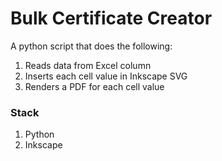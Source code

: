 # Bulk Certificate Creator

A python script that does the following:
1. Reads data from Excel column
2. Inserts each cell value in Inkscape SVG
3. Renders a PDF for each cell value

### Stack
1. Python
2. Inkscape
